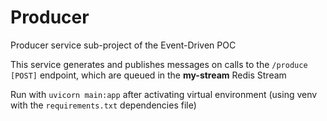# Producer

Producer service sub-project of the Event-Driven POC

This service generates and publishes messages on calls to the `/produce [POST]` endpoint, which are queued in the **my-stream** Redis Stream

Run with `uvicorn main:app` after activating virtual environment (using venv with the `requirements.txt` dependencies file)